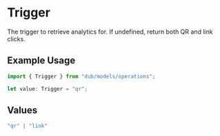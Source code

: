 # Trigger

The trigger to retrieve analytics for. If undefined, return both QR and link clicks.

## Example Usage

```typescript
import { Trigger } from "dub/models/operations";

let value: Trigger = "qr";
```

## Values

```typescript
"qr" | "link"
```